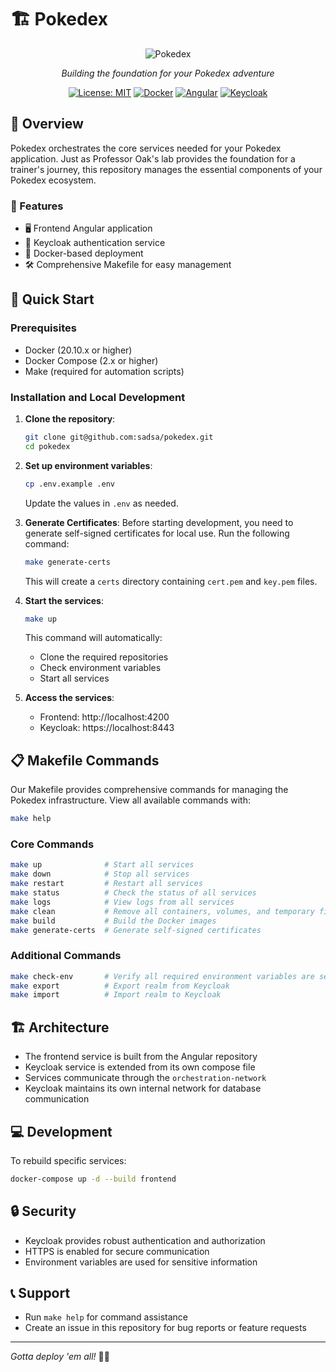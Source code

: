 # 🏗️ Pokedex

<div align="center">

![Pokedex](https://raw.githubusercontent.com/PokeAPI/sprites/master/sprites/pokemon/16.png)

*Building the foundation for your Pokedex adventure*

[![License: MIT](https://img.shields.io/badge/License-MIT-yellow.svg)](https://opensource.org/licenses/MIT)
[![Docker](https://img.shields.io/badge/docker-%230db7ed.svg?style=flat&logo=docker&logoColor=white)](https://www.docker.com/)
[![Angular](https://img.shields.io/badge/Angular-DD0031?style=flat&logo=angular&logoColor=white)](https://angular.io/)
[![Keycloak](https://img.shields.io/badge/Keycloak-blue?style=flat&logo=data:image/png;base64,ABC123)](https://www.keycloak.org/)

</div>

## 📖 Overview

Pokedex orchestrates the core services needed for your Pokedex application. Just as Professor Oak's lab provides the foundation for a trainer's journey, this repository manages the essential components of your Pokedex ecosystem.

### 🌟 Features

- 🖥️ Frontend Angular application
- 🔐 Keycloak authentication service
- 🐳 Docker-based deployment
- 🛠️ Comprehensive Makefile for easy management

## 🚀 Quick Start

### Prerequisites

- Docker (20.10.x or higher)
- Docker Compose (2.x or higher)
- Make (required for automation scripts)

### Installation and Local Development

1. **Clone the repository**:
   ```bash
   git clone git@github.com:sadsa/pokedex.git
   cd pokedex
   ```

2. **Set up environment variables**:
   ```bash
   cp .env.example .env
   ```
   Update the values in `.env` as needed.

3. **Generate Certificates**:
   Before starting development, you need to generate self-signed certificates for local use. Run the following command:
   ```bash
   make generate-certs
   ```
   This will create a `certs` directory containing `cert.pem` and `key.pem` files.

4. **Start the services**:
   ```bash
   make up
   ```
   This command will automatically:
   - Clone the required repositories
   - Check environment variables
   - Start all services

5. **Access the services**:
   - Frontend: http://localhost:4200
   - Keycloak: https://localhost:8443

## 📋 Makefile Commands

Our Makefile provides comprehensive commands for managing the Pokedex infrastructure. View all available commands with:
```bash
make help
```

### Core Commands

```bash
make up              # Start all services
make down            # Stop all services
make restart         # Restart all services
make status          # Check the status of all services
make logs            # View logs from all services
make clean           # Remove all containers, volumes, and temporary files
make build           # Build the Docker images
make generate-certs  # Generate self-signed certificates
```

### Additional Commands

```bash
make check-env       # Verify all required environment variables are set
make export          # Export realm from Keycloak
make import          # Import realm to Keycloak
```

## 🏗️ Architecture

- The frontend service is built from the Angular repository
- Keycloak service is extended from its own compose file
- Services communicate through the `orchestration-network`
- Keycloak maintains its own internal network for database communication

## 💻 Development

To rebuild specific services:
```bash
docker-compose up -d --build frontend
```

## 🔒 Security

- Keycloak provides robust authentication and authorization
- HTTPS is enabled for secure communication
- Environment variables are used for sensitive information

## 📞 Support

- Run `make help` for command assistance
- Create an issue in this repository for bug reports or feature requests

---
*Gotta deploy 'em all!* 🚀🔧